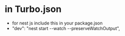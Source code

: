 

# in Turbo.json

  - for nest js include this in your package.json
  - "dev": "nest start --watch --preserveWatchOutput",